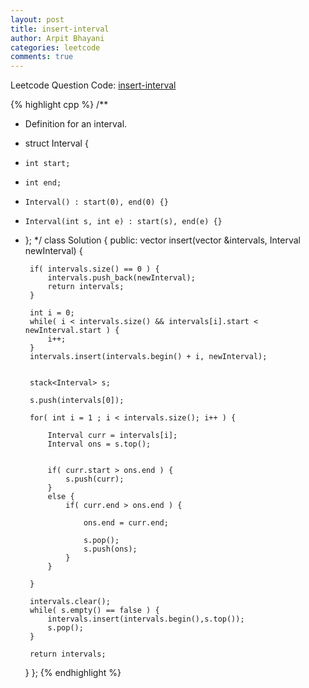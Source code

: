 ```yaml
---
layout: post
title: insert-interval
author: Arpit Bhayani
categories: leetcode
comments: true
---
```


Leetcode Question Code: [insert-interval](https://leetcode.com/problems/insert-interval/)

{% highlight cpp %}
/**
 * Definition for an interval.
 * struct Interval {
 *     int start;
 *     int end;
 *     Interval() : start(0), end(0) {}
 *     Interval(int s, int e) : start(s), end(e) {}
 * };
 */
class Solution {
public:
    vector<Interval> insert(vector<Interval> &intervals, Interval newInterval) {
        
        if( intervals.size() == 0 ) {
            intervals.push_back(newInterval);
            return intervals;
        }
        
        int i = 0;
        while( i < intervals.size() && intervals[i].start < newInterval.start ) {
            i++;
        }
        intervals.insert(intervals.begin() + i, newInterval);
        
        
        stack<Interval> s;
        
        s.push(intervals[0]);
        
        for( int i = 1 ; i < intervals.size(); i++ ) {
            
            Interval curr = intervals[i];
            Interval ons = s.top();
            
            
            if( curr.start > ons.end ) {
                s.push(curr);
            }
            else {
                if( curr.end > ons.end ) {
                    
                    ons.end = curr.end;
                    
                    s.pop();
                    s.push(ons);
                }
            }
            
        }
        
        intervals.clear();
        while( s.empty() == false ) {
            intervals.insert(intervals.begin(),s.top());
            s.pop();
        }
        
        return intervals;
        
    }
};
{% endhighlight %}